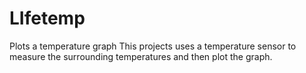 # LIfetemp
Plots a temperature graph
This projects uses a temperature sensor to measure the surrounding temperatures and then plot the graph.
